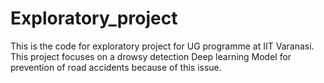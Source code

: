 # Exploratory_project
This is the code for exploratory project for UG programme at IIT Varanasi.
This project focuses on a drowsy detection Deep learning Model for prevention of road accidents because of this issue.
